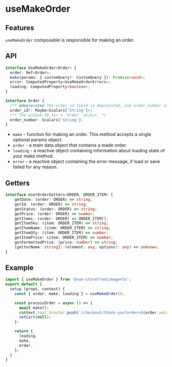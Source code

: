 # useMakeOrder

## Features
`useMakeOrder` composable is responsible for making an order.

## API
```typescript
interface UseMakeOrder<Order> {
  order: Ref<Order>;
  make(params: { customQuery?: CustomQuery }): Promise<void>;
  error: ComputedProperty<UseMakeOrderErrors>;
  loading: ComputedProperty<boolean>;
}

interface Order {
  /** @deprecated The order_id field is deprecated, use order_number instead. */
  order_id?: Maybe<Scalars['String']>;
  /** The unique ID for a `Order` object. */
  order_number: Scalars['String'];
}


```

* `make` - function for making an order. This method accepts a single optional params object.
* `order` - a main data object that contains a made order.
* `loading` - a reactive object containing information about loading state of your make method.
* `error` - a reactive object containing the error message, if load or save failed for any reason.

## Getters
```typescript
interface UserOrderGetters<ORDER, ORDER_ITEM> {
    getDate: (order: ORDER) => string;
    getId: (order: ORDER) => string;
    getStatus: (order: ORDER) => string;
    getPrice: (order: ORDER) => number;
    getItems: (order: ORDER) => ORDER_ITEM[];
    getItemSku: (item: ORDER_ITEM) => string;
    getItemName: (item: ORDER_ITEM) => string;
    getItemQty: (item: ORDER_ITEM) => number;
    getItemPrice: (item: ORDER_ITEM) => number;
    getFormattedPrice: (price: number) => string;
    [getterName: string]: (element: any, options?: any) => unknown;
}
```

## Example
```javascript
import { useMakeOrder } from '@vue-storefront/magento';
export default {
  setup (props, context) {
    const { order, make, loading } = useMakeOrder();

    const processOrder = async () => {
      await make();
      context.root.$router.push(`/checkout/thank-you?order=${order.value.id}`);
      setCart(null);
    };

    return {
      loading,
      make,
      order,
    };
  }
}
```
